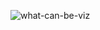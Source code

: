 ![what-can-be-viz](https://user-images.githubusercontent.com/29101670/77601611-3581c880-6f31-11ea-928a-29b18e655ebe.png)
